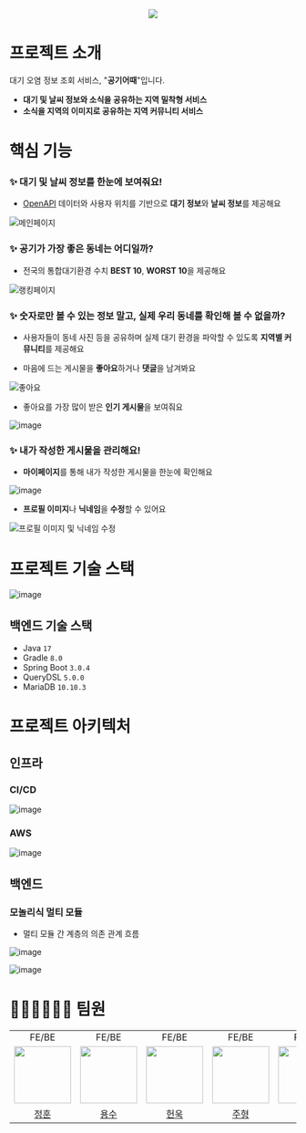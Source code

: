 <p align="center">
  <img src="https://github.com/Hows-the-Air-Today/HAT-backend-spring-boot/assets/70932170/51c3e3ba-74f1-4145-b114-37797aabfcb4">
</p>

# 프로젝트 소개

대기 오염 정보 조회 서비스, "**공기어때**"입니다.
- **대기 및 날씨 정보와 소식을 공유하는 지역 밀착형 서비스**
- **소식을 지역의 이미지로 공유하는 지역 커뮤니티 서비스**

# 핵심 기능

### ✨ **대기 및 날씨 정보를 한눈에 보여줘요!**

- [OpenAPI](https://www.data.go.kr/index.do) 데이터와 사용자 위치를 기반으로 **대기 정보**와 **날씨 정보**를 제공해요

![메인페이지](https://github.com/Hows-the-Air-Today/HAT-backend-spring-boot/assets/70932170/4172fd0c-293d-49fb-aada-415d453b293b)

### ✨ **공기가 가장 좋은 동네는 어디일까?**

- 전국의 통합대기환경 수치 **BEST 10**, **WORST 10**을 제공해요

![랭킹페이지](https://github.com/Hows-the-Air-Today/HAT-backend-spring-boot/assets/70932170/c9447600-5b85-42b5-b930-c4480a191e96)

### ✨ **숫자로만 볼 수 있는 정보 말고, 실제 우리 동네를 확인해 볼 수 없을까?**

- 사용자들이 동네 사진 등을 공유하며 실제 대기 환경을 파악할 수 있도록 **지역별 커뮤니티**를 제공해요

- 마음에 드는 게시물을 **좋아요**하거나 **댓글**을 남겨봐요

![좋아요](https://github.com/Hows-the-Air-Today/HAT-backend-spring-boot/assets/70932170/f5ba2c4c-d327-47f3-af1d-1f9698dca6cb)

- 좋아요를 가장 많이 받은 **인기 게시물**을 보여줘요

![image](https://github.com/Hows-the-Air-Today/HAT-backend-spring-boot/assets/70932170/bbe27ee8-e87e-4a7f-a297-da43adcc87ac)

### ✨ **내가 작성한 게시물을 관리해요!**

- **마이페이지**를 통해 내가 작성한 게시물을 한눈에 확인해요

![image](https://github.com/Hows-the-Air-Today/HAT-backend-spring-boot/assets/70932170/825116d4-90be-4782-bc8a-002b2235e7c6)

- **프로필 이미지**나 **닉네임**을 **수정**할 수 있어요

![프로필 이미지 및 닉네임 수정](https://github.com/Hows-the-Air-Today/HAT-backend-spring-boot/assets/70932170/e78d4a44-3bd6-40ff-aa99-d191f6a9b6b3)

# 프로젝트 기술 스택

![image](https://github.com/Hows-the-Air-Today/HAT-backend-spring-boot/assets/70932170/46f4f3e5-c069-49e1-9e26-5a07b25e9700)

## 백엔드 기술 스택

- Java `17`
- Gradle `8.0`
- Spring Boot `3.0.4`
- QueryDSL `5.0.0`
- MariaDB `10.10.3`

# 프로젝트 아키텍처

## 인프라

### CI/CD

![image](https://github.com/Hows-the-Air-Today/HAT-backend-spring-boot/assets/70932170/45bfe7bb-1e57-4306-b652-40ba501b79d7)

### AWS

![image](https://github.com/Hows-the-Air-Today/HAT-backend-spring-boot/assets/70932170/e1741ef7-b8e9-4c57-b357-ccc08a15c0a7)

## 백엔드

### 모놀리식 멀티 모듈

- 멀티 모듈 간 계층의 의존 관계 흐름

![image](https://github.com/Hows-the-Air-Today/HAT-backend-spring-boot/assets/70932170/184e6271-7e1c-4c46-9cd6-8c365cdd46fb)

![image](https://github.com/Hows-the-Air-Today/HAT-backend-spring-boot/assets/70932170/6abe1f42-b810-4c65-a360-50bfc58b650c)

# 👩🏻‍👧🏻‍👦🏻 팀원

<table>
  <tbody>
    <tr>
      <tr>
        <td align="center">FE/BE</td>
        <td align="center">FE/BE</td>
        <td align="center">FE/BE</td>
        <td align="center">FE/BE</td>
        <td align="center">FE/BE</td>
      </tr>
      <tr>
      <td align="center"><a href="https://github.com/jhva"><img src="https://avatars.githubusercontent.com/u/88875539?v=4" width="100px;" alt=""/></td>
      <td align="center"><a href="https://github.com/youngsoosoo"><img src="https://avatars.githubusercontent.com/u/87405853?v=4" width="100px;" alt=""/></td>
      <td align="center"><a href="https://github.com/IToriginal"><img src="https://avatars.githubusercontent.com/u/117193889?v=4" width="100px;" alt=""/></td>
      <td align="center"><a href="https://github.com/jooh9992"><img src="https://avatars.githubusercontent.com/u/54580802?v=4" width="100px;" alt=""/></td>
      <td align="center"><a href="https://github.com/Hyyena"><img src="https://avatars.githubusercontent.com/u/70932170?v=4" width="100px;" alt=""/></td>
      </tr>
      <tr>
      <td align="center"><a href="https://github.com/jhva">정훈</td>
      <td align="center"><a href="https://github.com/youngsoosoo">용수</td>
      <td align="center"><a href="https://github.com/IToriginal">헌욱</td> 
      <td align="center"><a href="https://github.com/jooh9992">주형</td> 
      <td align="center"><a href="https://github.com/Hyyena">현우</td> 
      </tr>
    </tr>
  </tbody>
</table>
